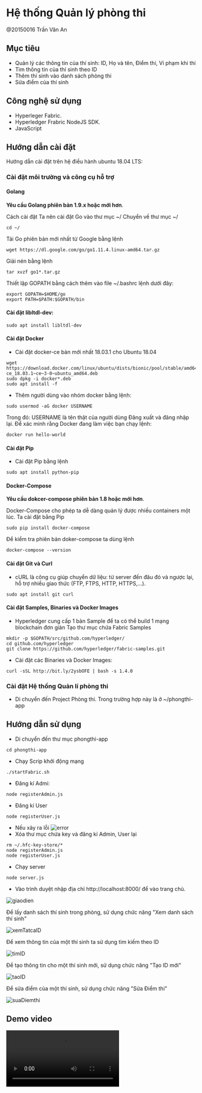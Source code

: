 # Hệ thống Quản lý phòng thi

@20150016 Trần Văn An

## Mục tiêu
- Quản lý các thông tin của thí sinh: ID, Họ và tên, Điểm thi, Vi phạm khi thi
- Tìm thông tin của thí sinh theo ID
- Thêm thí sinh vào danh sách phòng thi
- Sửa điểm của thí sinh
## Công nghệ sử dụng
- Hyperleger Fabric.
- Hyperledger Frabric NodeJS SDK.
- JavaScript
## Hướng dẫn cài đặt
Hướng dẫn cài đặt trên hệ điều hành ubuntu 18.04 LTS:

### Cài đặt môi trường và công cụ hỗ trợ
#### Golang
**Yêu cầu Golang phiên bản 1.9.x hoặc mới hơn**.

  Cách cài đặt
  Ta nên cài đặt Go vào thư mục ~/
  Chuyển về thư mục ~/
```
cd ~/
```
  Tải Go phiên bản mới nhất từ Google bằng lệnh
```
wget https://dl.google.com/go/go1.11.4.linux-amd64.tar.gz
```
  Giải nén bằng lệnh
```
tar xvzf go1*.tar.gz
```
  Thiết lập GOPATH bằng cách thêm vào file ~/.bashrc lệnh dưới đây:
```
export GOPATH=$HOME/go
export PATH=$PATH:$GOPATH/bin
```
#### Cài đặt libltdl-dev:
```
sudo apt install libltdl-dev
```
#### Cài đặt Docker
- Cài đặt docker-ce bản mới nhất 18.03.1 cho Ubuntu 18.04
```
wget https://download.docker.com/linux/ubuntu/dists/bionic/pool/stable/amd64/docker-ce_18.03.1~ce~3-0~ubuntu_amd64.deb
sudo dpkg -i docker*.deb
sudo apt install -f
```
- Thêm người dùng vào nhóm docker bằng lệnh:

```
sudo usermod -aG docker USERNAME
```
  Trong đó: USERNAME là tên thật của người dùng
  Đăng xuất và đăng nhập lại. Để xác minh rằng Docker đang làm việc bạn chạy lệnh:

```
docker run hello-world
```
#### Cài đặt Pip
- Cài đặt Pip bằng lệnh
```
sudo apt install python-pip
```
#### Docker-Compose
**Yêu cầu dokcer-compose phiên bản 1.8 hoặc mới hơn**.

Docker-Compose cho phép ta dễ dàng quản lý được nhiều containers một lúc. Ta cài đặt bằng Pip
```
sudo pip install docker-compose
```
Để kiểm tra phiên bản doker-compose ta dùng lệnh
```
docker-compose --version
```

#### Cài đặt Git và Curl
- cURL là công cụ giúp chuyển dữ liệu: từ server đến đâu đó và ngược lại, hỗ trợ nhiều giao thức (FTP, FTPS, HTTP, HTTPS,...).
```
sudo apt install git curl
```
#### Cài đặt Samples, Binaries và Docker Images
- Hyperledger cung cấp 1 bản Sample để ta có thể build 1 mạng blockchain đơn giản
  Tạo thư mục chứa Fabric Samples
```
mkdir -p $GOPATH/src/github.com/hyperledger/
cd github.com/hyperledger 
git clone https://github.com/hyperledger/fabric-samples.git
```
-  Cài đặt các Binaries và Docker Images:
```
curl -sSL http://bit.ly/2ysbOFE | bash -s 1.4.0
```
### Cài đặt Hệ thống Quản lí phòng thi

- Di chuyển đến Project Phòng thi. Trong trường hợp này là ở ~/phongthi-app

## Hướng dẫn sử dụng
- Di chuyển đến thư mục phongthi-app
```
cd phongthi-app
```
- Chạy Scrip khởi động mạng

```
./startFabric.sh
```
- Đăng kí Admi:

```
node registerAdmin.js
```
- Đăng kí User
```
node registerUser.js
```
- Nếu xảy ra lỗi
![error](./media/error.png)
- Xóa thư mục chứa key và đăng kí Admin, User lại

```
rm ~/.hfc-key-store/*
node registerAdmin.js
node registerUser.js
```
- Chạy server
```
node server.js
```
- Vào trình duyệt nhập địa chỉ http://localhost:8000/ để vào trang chủ.

![giaodien](./media/giaodien.png)

Để lấy danh sách thí sinh trong phòng, sử dụng chức năng "Xem danh sách thí sinh"

![xemTatcaID](./media/xemTatcaID.png)

Để xem thông tin của một thí sinh ta sử dụng tìm kiếm theo ID

![timID](./media/timID.png)

Để tạo thông tin cho một thí sinh mới, sử dụng chức năng "Tạo ID mới"

![taoID](./media/taoID.png)

Để sửa điểm của một thí sinh, sử dụng chức năng "Sửa Điểm thi"

![suaDiemthi](./media/suaDiemthi.png)


## Demo video

![Video Demo](./media/demo.mp4)














